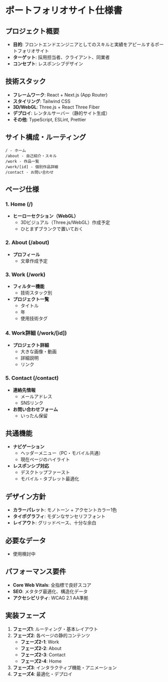 # ポートフォリオサイト仕様書

## プロジェクト概要
- **目的**: フロントエンドエンジニアとしてのスキルと実績をアピールするポートフォリオサイト
- **ターゲット**: 採用担当者、クライアント、同業者
- **コンセプト**: レスポンシブデザイン

## 技術スタック
- **フレームワーク**: React + Next.js (App Router)
- **スタイリング**: Tailwind CSS
- **3D/WebGL**: Three.js + React Three Fiber
- **デプロイ**: レンタルサーバー（静的サイト生成）
- **その他**: TypeScript, ESLint, Prettier

## サイト構成・ルーティング
```
/ - ホーム
/about - 自己紹介・スキル
/work - 作品一覧
/work/[id] - 個別作品詳細
/contact - お問い合わせ
```

## ページ仕様

### 1. Home (/)
- **ヒーローセクション（WebGL）**
  - 3Dビジュアル（Three.js/WebGL）作成予定
  - ひとまずブランクで置いておく

### 2. About (/about)
- **プロフィール**
  - 文章作成予定

### 3. Work (/work)
- **フィルター機能**
  - 技術スタック別
- **プロジェクト一覧**
  - タイトル
  - 年
  - 使用技術タグ

### 4. Work詳細 (/work/[id])
- **プロジェクト詳細**
  - 大きな画像・動画
  - 詳細説明
  - リンク

### 5. Contact (/contact)
- **連絡先情報**
  - メールアドレス
  - SNSリンク
- **お問い合わせフォーム**
  - いったん保留

## 共通機能
- **ナビゲーション**
  - ヘッダーメニュー（PC・モバイル共通）
  - 現在ページのハイライト
- **レスポンシブ対応**
  - デスクトップファースト
  - モバイル・タブレット最適化

## デザイン方針
- **カラーパレット**: モノトーン + アクセントカラー1色
- **タイポグラフィ**: モダンなサンセリフフォント
- **レイアウト**: グリッドベース、十分な余白

## 必要なデータ
- 使用検討中

## パフォーマンス要件
- **Core Web Vitals**: 全指標で良好スコア
- **SEO**: メタタグ最適化、構造化データ
- **アクセシビリティ**: WCAG 2.1 AA準拠

## 実装フェーズ
1. **フェーズ1**: ルーティング・基本レイアウト
2. **フェーズ2**: 各ページの静的コンテンツ
   - **フェーズ2-1**: Work
   - **フェーズ2-2**: About
   - **フェーズ2-3**: Contact
   - **フェーズ2-4**: Home
3. **フェーズ3**: インタラクティブ機能・アニメーション
4. **フェーズ4**: 最適化・デプロイ